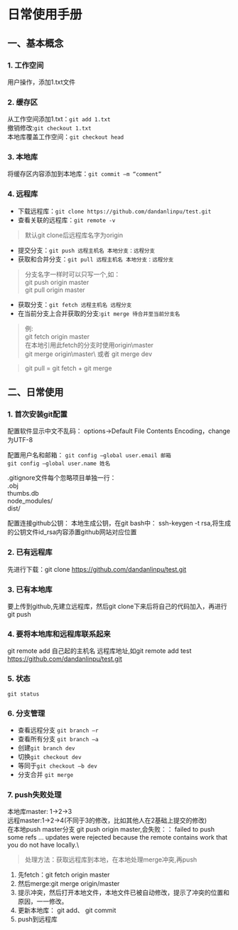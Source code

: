 # 日常使用手册
## 一、基本概念
### 1. 工作空间
用户操作，添加1.txt文件
### 2. 缓存区
从工作空间添加1.txt：`git add 1.txt`\
撤销修改:`git checkout 1.txt`\
本地库覆盖工作空间：`git checkout head`

### 3. 本地库
将缓存区内容添加到本地库：`git commit –m “comment”`
### 4. 远程库
* 下载远程库：`git clone https://github.com/dandanlinpu/test.git`
* 查看关联的远程库：`git remote -v`
>默认git clone后远程库名字为origin
* 提交分支：`git push 远程主机名 本地分支：远程分支`
* 获取和合并分支：`git pull 远程主机名 本地分支：远程分支`
>分支名字一样时可以只写一个,如：\
>git push origin master\
>git pull origin master
* 获取分支：`git fetch 远程主机名 远程分支`
* 在当前分支上合并获取的分支:`git merge 待合并至当前分支名`
>例:\
>git fetch origin master\
>在本地引用此fetch的分支时使用origin\\master \
>git merge origin\\master\ 或者 git merge dev

>git pull = git fetch + git merge
## 二、日常使用
### 1. 首次安装git配置
配置软件显示中文不乱码：
options->Default File Contents Encoding，change为UTF-8

配置用户名和邮箱：
`git config –global user.email 邮箱`\
`git config –global user.name 姓名`

.gitignore文件每个忽略项目单独一行：\
.obj \
thumbs.db \
node_modules/ \
dist/

配置连接github公钥：
本地生成公钥，在git bash中： ssh-keygen -t rsa,将生成的公钥文件id_rsa内容添置github网站对应位置
### 2. 已有远程库
先进行下载：git clone https://github.com/dandanlinpu/test.git
### 3. 已有本地库
要上传到github,先建立远程库，然后git clone下来后将自己的代码加入，再进行git push
### 4. 要将本地库和远程库联系起来
git remote add 自己起的主机名 远程库地址,如git remote add test https://github.com/dandanlinpu/test.git
### 5. 状态
`git status`
### 6. 分支管理
* 查看远程分支 `git branch –r `
* 查看所有分支 `git branch –a` 
* 创建`git branch dev`
* 切换`git checkout dev`
* 等同于`git checkout –b dev `
* 分支合并 `git merge `
### 7. push失败处理
本地库master: 1->2->3\
远程master:1->2->4(不同于3的修改，比如其他人在2基础上提交的修改)\
在本地push master分支 git push origin master,会失败：：
failed to push some refs … updates were rejected because the remote contains work that you do not have locally.\
>处理方法：获取远程库到本地，在本地处理merge冲突,再push
1. 先fetch：git fetch origin master
2. 然后merge:git merge origin/master
3. 提示冲突，然后打开本地文件，本地文件已被自动修改，提示了冲突的位置和原因，一一修改。
4. 更新本地库： git add、 git commit
5. push到远程库


